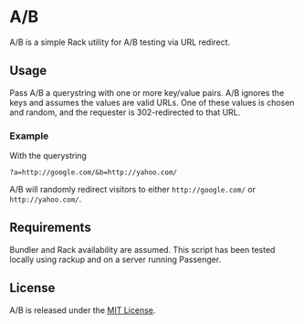 # A/B

A/B is a simple Rack utility for A/B testing via URL redirect.

## Usage

Pass A/B a querystring with one or more key/value pairs. A/B ignores the keys and assumes the values are valid URLs. One of these values is chosen and random, and the requester is 302-redirected to that URL.

### Example

With the querystring

```
?a=http://google.com/&b=http://yahoo.com/
```

A/B will randomly redirect visitors to either `http://google.com/` or `http://yahoo.com/`.

## Requirements

Bundler and Rack availability are assumed. This script has been tested locally using rackup and on a server running Passenger.

## License

A/B is released under the [MIT License](http://www.opensource.org/licenses/MIT).
